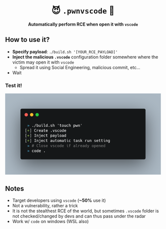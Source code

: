 <div align=center>
  <h1>😈 <code>.pwnvscode</code> 📁</h1>

<strong> Automatically perform RCE when open it with `vscode` </strong>
</div>

## How to use it?
* **Specify payload**: `./build.sh '[YOUR_RCE_PAYLOAD]'`
* **Inject the malicious `.vscode`** configuration folder somewhere where the victim may open it with `vscode`
   * Spread it using Social Engineering, malicious commit, etc...
* Wait

### Test it!

![test](./img/test.png)

## Notes
* Target developers using `vscode` (**~50%** use it)
* Not a vulnerability, rather a trick
* It is not the stealthest RCE of the world, but sometimes `.vscode` folder is not checked/changed by devs and can thus pass under the radar
* Work w/ `code` on windows (WSL also)